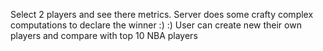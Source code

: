 Select 2 players and see there metrics.
Server does some crafty complex computations to declare the winner :) :)
User can create new their own players and compare with top 10 NBA players